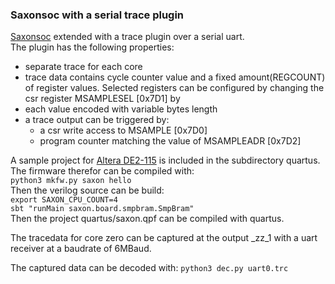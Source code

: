 ### Saxonsoc with a serial trace plugin

[Saxonsoc](https://github.com/SpinalHDL/SaxonSoc) extended with a trace plugin over
a serial uart.  
The plugin has the following properties:  

- separate trace for each core
- trace data contains cycle counter value and a fixed amount(REGCOUNT) of register values. Selected registers can be configured by changing the csr register MSAMPLESEL [0x7D1]
by  
- each value encoded with variable bytes length 
- a trace output can be triggered by:
  - a csr write access to MSAMPLE [0x7D0]
  - program counter matching the value of MSAMPLEADR [0x7D2]  

A sample project for [Altera DE2-115](https://www.terasic.com.tw/cgi-bin/page/archive.pl?Language=English&CategoryNo=139&No=502&PartNo=2) is included in the subdirectory quartus.  
The firmware therefor can be compiled with:  
`python3 mkfw.py saxon hello`  
Then the verilog source can be build:  
`export SAXON_CPU_COUNT=4`  
`sbt "runMain saxon.board.smpbram.SmpBram"`  
Then the project quartus/saxon.qpf can be compiled with quartus.

The tracedata for core zero  can be captured at the output _zz_1
with a uart receiver at a baudrate of 6MBaud.

The captured data can be decoded with:
`python3 dec.py uart0.trc`



